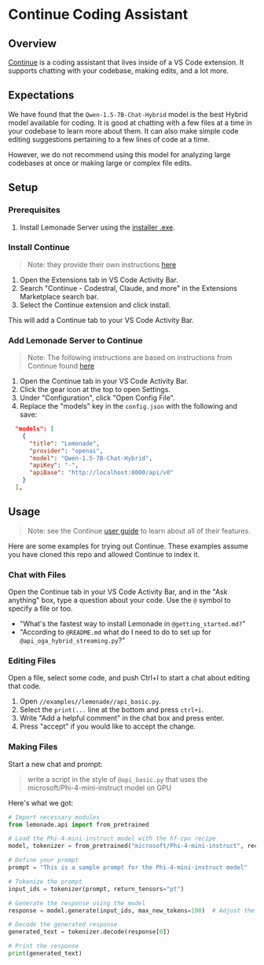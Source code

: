 # Continue Coding Assistant

## Overview

[Continue](https://www.continue.dev/) is a coding assistant that lives inside of a VS Code extension. It supports chatting with your codebase, making edits, and a lot more.

## Expectations

We have found that the `Qwen-1.5-7B-Chat-Hybrid` model is the best Hybrid model available for coding. It is good at chatting with a few files at a time in your codebase to learn more about them. It can also make simple code editing suggestions pertaining to a few lines of code at a time.

However, we do not recommend using this model for analyzing large codebases at once or making large or complex file edits.

## Setup

### Prerequisites

1. Install Lemonade Server using the [installer .exe](https://github.com/onnx/turnkeyml/blob/main/docs/lemonade/lemonade_server_exe.md#lemonade-server-installer).

### Install Continue

> Note: they provide their own instructions [here](https://marketplace.visualstudio.com/items?itemName=Continue.continue)

1. Open the Extensions tab in VS Code Activity Bar.
1. Search "Continue - Codestral, Claude, and more" in the Extensions Marketplace search bar.
1. Select the Continue extension and click install.

This will add a Continue tab to your VS Code Activity Bar.

### Add Lemonade Server to Continue

> Note: The following instructions are based on instructions from Continue found [here](https://docs.continue.dev/customize/model-providers/openai#openai-compatible-servers--apis) 

1. Open the Continue tab in your VS Code Activity Bar.
1. Click the gear icon at the top to open Settings.
1. Under "Configuration", click "Open Config File".
1. Replace the "models" key in the `config.json` with the following and save:

```json
  "models": [
    {
      "title": "Lemonade", 
      "provider": "openai",
      "model": "Qwen-1.5-7B-Chat-Hybrid",
      "apiKey": "-",
      "apiBase": "http://localhost:8000/api/v0"
    }
  ],
```

## Usage

> Note: see the Continue [user guide](https://docs.continue.dev/) to learn about all of their features.

Here are some examples for trying out Continue. These examples assume you have cloned this repo and allowed Continue to index it.

### Chat with Files

Open the Continue tab in your VS Code Activity Bar, and in the "Ask anything" box, type a question about your code. Use the `@` symbol to specify a file or too.
  - "What's the fastest way to install Lemonade in `@getting_started.md?`"
  - "According to `@README.md` what do I need to do to set up for `@api_oga_hybrid_streaming.py`?"

### Editing Files

Open a file, select some code, and push Ctrl+I to start a chat about editing that code.
  1. Open `//examples//lemonade//api_basic.py`.
  1. Select the `print(...` line at the bottom and press `ctrl+i`.
  1. Write "Add a helpful comment" in the chat box and press enter.
  1. Press "accept" if you would like to accept the change.

### Making Files

Start a new chat and prompt: 

> write a script in the style of `@api_basic.py` that uses the microsoft/Phi-4-mini-instruct model on GPU

Here's what we got:

```python
# Import necessary modules
from lemonade.api import from_pretrained

# Load the Phi-4-mini-instruct model with the hf-cpu recipe
model, tokenizer = from_pretrained("microsoft/Phi-4-mini-instruct", recipe="hf-cpu")

# Define your prompt
prompt = "This is a sample prompt for the Phi-4-mini-instruct model"

# Tokenize the prompt
input_ids = tokenizer(prompt, return_tensors="pt")

# Generate the response using the model
response = model.generate(input_ids, max_new_tokens=100)  # Adjust the max_new_tokens as needed

# Decode the generated response
generated_text = tokenizer.decode(response[0])

# Print the response
print(generated_text)
```